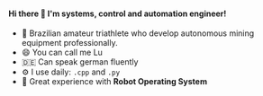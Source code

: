 #### Hi there 👋 I'm systems, control and automation engineer!

<!--
**luizabartels/luizabartels** is a ✨ _special_ ✨ repository because its `README.md` (this file) appears on your GitHub profile.

Here are some ideas to get you started:
-->

- 🔭 Brazilian amateur triathlete who develop autonomous mining equipment professionally. 
- 😄 You can call me Lu
- :de: Can speak german fluently
- ⚙️ I use daily: `.cpp` and `.py`
- :robot: Great experience with **Robot Operating System**


